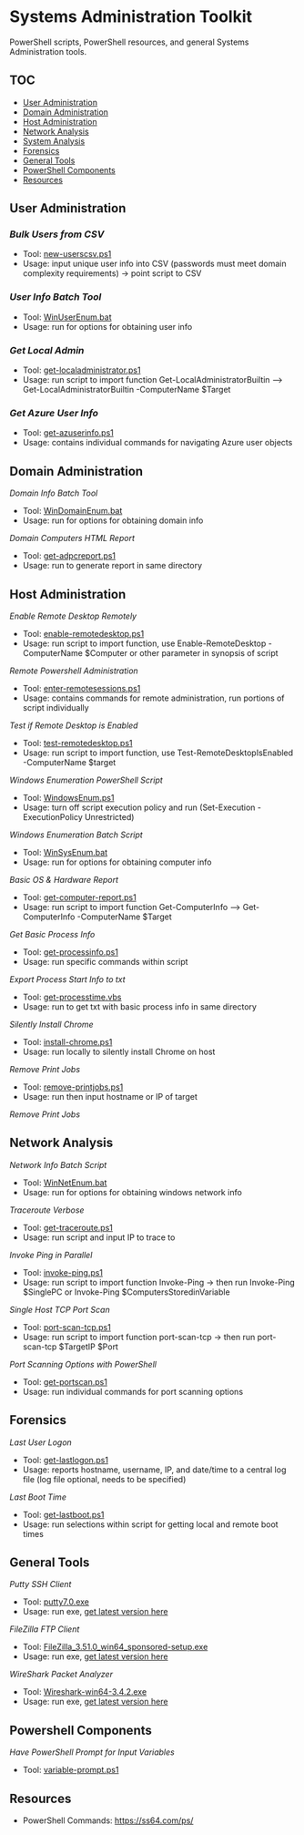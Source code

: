 # Systems Administration Toolkit

PowerShell scripts, PowerShell resources, and general Systems Administration tools.

## TOC

* [User Administration](##User-Administration)
* [Domain Administration](##Domain-Administration)
* [Host Administration](##Host-Administration)
* [Network Analysis](##Network-Analysis)
* [System Analysis](##System-Administration)
* [Forensics](##Forensics)
* [General Tools](##General-Tools)
* [PowerShell Components](##PowerShell-Components)
* [Resources](##Resources)

## User Administration ##

### <em>Bulk Users from CSV</em>
* Tool: [new-userscsv.ps1](/tools/users/new-userscsv/)
* Usage: input unique user info into CSV (passwords must meet domain complexity requirements) -> point script to CSV

### <em>User Info Batch Tool</em>
* Tool: [WinUserEnum.bat](/tools/users/WinUserEnum.bat)
* Usage: run for options for obtaining user info

### <em>Get Local Admin</em>
* Tool: [get-localadministrator.ps1](/tools/users/get-localadministrator.ps1)
* Usage: run script to import function Get-LocalAdministratorBuiltin --> Get-LocalAdministratorBuiltin -ComputerName $Target

### <em>Get Azure User Info</em>
* Tool: [get-azuserinfo.ps1](/tools/users/get-azuserinfo.ps1)
* Usage: contains individual commands for navigating Azure user objects

## Domain Administration

<em>Domain Info Batch Tool</em>
* Tool: [WinDomainEnum.bat](/tools/domain/WinDomainEnum.bat)
* Usage: run for options for obtaining domain info

<em>Domain Computers HTML Report</em>
 * Tool: [get-adpcreport.ps1](/tools/domain/get-adpcreport.ps1)
 * Usage: run to generate report in same directory

## Host Administration

<em>Enable Remote Desktop Remotely</em>
 * Tool: [enable-remotedesktop.ps1](/tools/computers/enable-remotedesktop.ps1)
 * Usage: run script to import function, use Enable-RemoteDesktop -ComputerName $Computer or other parameter in synopsis of script

 <em>Remote Powershell Administration</em>
  * Tool: [enter-remotesessions.ps1](/tools/computers/enter-remotesessions.ps1)
  * Usage: contains commands for remote administration, run portions of script individually

<em>Test if Remote Desktop is Enabled</em>
 * Tool: [test-remotedesktop.ps1](/tools/computers/test-remotedesktop.ps1)
 * Usage: run script to import function, use Test-RemoteDesktopIsEnabled -ComputerName $target

<em> Windows Enumeration PowerShell Script </em>
 * Tool: [WindowsEnum.ps1](/tools/computers/WindowsEnum.ps1)
 * Usage: turn off script execution policy and run (Set-Execution -ExecutionPolicy Unrestricted)

<em>Windows Enumeration Batch Script </em>
 * Tool: [WinSysEnum.bat](/tools/computers/WinSysEnum.bat)
 * Usage: run for options for obtaining computer info

<em>Basic OS & Hardware Report</em>
* Tool: [get-computer-report.ps1](/tools/computers/get-computer-report.ps1)
* Usage: run script to import function Get-ComputerInfo --> Get-ComputerInfo -ComputerName $Target

<em>Get Basic Process Info</em>
* Tool: [get-processinfo.ps1](/tools/computers/get-processinfo.ps1)
* Usage: run specific commands within script

<em>Export Process Start Info to txt</em>
* Tool: [get-processtime.vbs](/tools/computers/get-processtime.vbs)
* Usage: run to get txt with basic process info in same directory

<em>Silently Install Chrome</em>
* Tool: [install-chrome.ps1](/tools/maintenance/install-chrome.ps1)
* Usage: run locally to silently install Chrome on host

<em>Remove Print Jobs</em>
* Tool: [remove-printjobs.ps1](/tools/maintenance/install-chrome.ps1)
* Usage: run then input hostname or IP of target

<em>Remove Print Jobs</em>

## Network Analysis

<em>Network Info Batch Script</em>
* Tool: [WinNetEnum.bat](/tools/network/WinNetEnum.bat)
* Usage: run for options for obtaining windows network info

<em>Traceroute Verbose</em>
* Tool: [get-traceroute.ps1](/tools/network/get-traceroute.ps1)
* Usage: run script and input IP to trace to

<em>Invoke Ping in Parallel</em>
* Tool: [invoke-ping.ps1](/tools/network/invoke-ping.ps1)
* Usage: run script to import function Invoke-Ping -> then run Invoke-Ping $SinglePC or Invoke-Ping $ComputersStoredinVariable

<em>Single Host TCP Port Scan</em>
* Tool: [port-scan-tcp.ps1](/tools/network/port-scan-tcp.ps1) 
* Usage: run script to import function port-scan-tcp -> then run port-scan-tcp $TargetIP $Port

<em>Port Scanning Options with PowerShell</em>
* Tool: [get-portscan.ps1](/tools/network/get-portscan.ps1)
* Usage: run individual commands for port scanning options

## Forensics

 <em>Last User Logon</em>
 * Tool: [get-lastlogon.ps1](/tools/analysis/get-lastlogon.ps1)
 * Usage: reports hostname, username, IP, and date/time to a central log file (log file optional, needs to be specified)

 <em>Last Boot Time</em>
 * Tool: [get-lastboot.ps1](/tools/analysis/get-lastboot.ps1)
 * Usage: run selections within script for getting local and remote boot times

## General Tools

<em>Putty SSH Client</em>
* Tool: [putty7.0.exe](/tools/general/putty7.0.exe)
* Usage: run exe, [get latest version here](https://www.chiark.greenend.org.uk/~sgtatham/putty/latest.html)

<em>FileZilla FTP Client</em>
* Tool: [FileZilla_3.51.0_win64_sponsored-setup.exe](/tools/general/FileZilla_3.51.0_win64_sponsored-setup.exe)
* Usage: run exe, [get latest version here](https://filezilla-project.org/download.php?type=client)

<em>WireShark Packet Analyzer</em>
* Tool: [Wireshark-win64-3.4.2.exe](/tools/general/Wireshark-win64-3.4.2.exe)
* Usage: run exe, [get latest version here](https://www.wireshark.org/#download)

## Powershell Components

<em>Have PowerShell Prompt for Input Variables</em>
* Tool: [variable-prompt.ps1](/tools/powershell/variable-prompt.ps1)

## Resources
* PowerShell Commands: https://ss64.com/ps/
